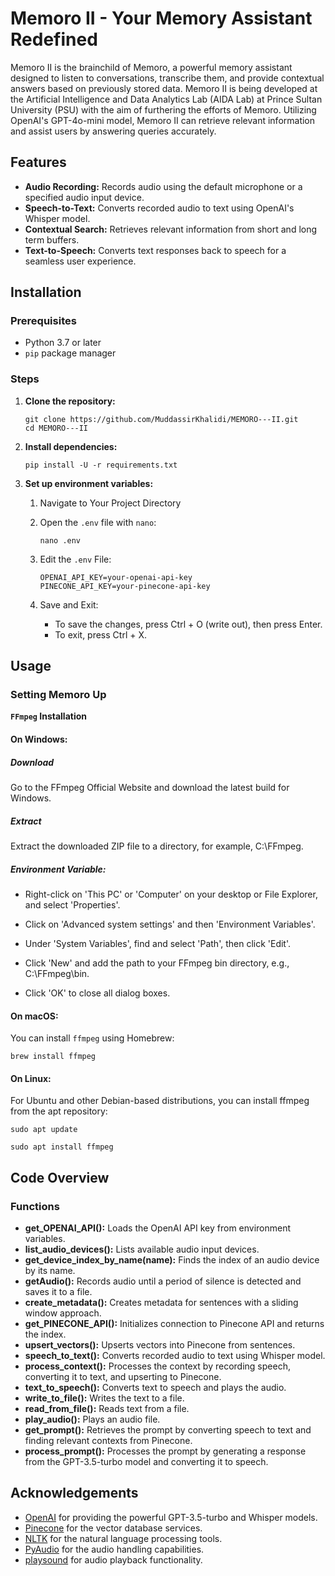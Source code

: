 # Memoro II - Your Memory Assistant Redefined

Memoro II is the brainchild of Memoro, a powerful memory assistant designed to listen to conversations, transcribe them, and provide contextual answers based on previously stored data. 
Memoro II is being developed at the Artificial Intelligence and Data Analytics Lab (AIDA Lab) at Prince Sultan University (PSU) with the aim of furthering the efforts of Memoro. Utilizing OpenAI's GPT-4o-mini model, Memoro II can retrieve relevant information and assist users by answering queries accurately.

## Features

- **Audio Recording:** Records audio using the default microphone or a specified audio input device.
- **Speech-to-Text:** Converts recorded audio to text using OpenAI's Whisper model.
- **Contextual Search:** Retrieves relevant information from short and long term buffers.
- **Text-to-Speech:** Converts text responses back to speech for a seamless user experience.

## Installation

### Prerequisites

- Python 3.7 or later
- `pip` package manager

### Steps

1. **Clone the repository:**

   ```
   git clone https://github.com/MuddassirKhalidi/MEMORO---II.git
   cd MEMORO---II
   ```

2. **Install dependencies:**

   `pip install -U -r requirements.txt `

3. **Set up environment variables:**

   1. Navigate to Your Project Directory
   2. Open the `.env` file with `nano`:

      `nano .env`
   4. Edit the `.env` File:
      ```
      OPENAI_API_KEY=your-openai-api-key
      PINECONE_API_KEY=your-pinecone-api-key
      ```
   5. Save and Exit:
      - To save the changes, press Ctrl + O (write out), then press Enter.
      - To exit, press Ctrl + X.

## Usage
### Setting Memoro Up

**`FFmpeg` Installation**

#### On Windows:

##### Download
Go to the FFmpeg Official Website and download the latest build for Windows.

##### Extract
Extract the downloaded ZIP file to a directory, for example, C:\FFmpeg.

##### Environment Variable:
- Right-click on 'This PC' or 'Computer' on your desktop or File Explorer, and select 'Properties'.

- Click on 'Advanced system settings' and then 'Environment Variables'.

- Under 'System Variables', find and select 'Path', then click 'Edit'.

- Click 'New' and add the path to your FFmpeg bin directory, e.g., C:\FFmpeg\bin.

- Click 'OK' to close all dialog boxes.

#### On macOS:

You can install `ffmpeg` using Homebrew:

`brew install ffmpeg`

#### On Linux:
For Ubuntu and other Debian-based distributions, you can install ffmpeg from the apt repository:

`sudo apt update`

`sudo apt install ffmpeg`

## Code Overview

### Functions

- **get_OPENAI_API():** Loads the OpenAI API key from environment variables.
- **list_audio_devices():** Lists available audio input devices.
- **get_device_index_by_name(name):** Finds the index of an audio device by its name.
- **getAudio():** Records audio until a period of silence is detected and saves it to a file.
- **create_metadata():** Creates metadata for sentences with a sliding window approach.
- **get_PINECONE_API():** Initializes connection to Pinecone API and returns the index.
- **upsert_vectors():** Upserts vectors into Pinecone from sentences.
- **speech_to_text():** Converts recorded audio to text using Whisper model.
- **process_context():** Processes the context by recording speech, converting it to text, and upserting to Pinecone.
- **text_to_speech():** Converts text to speech and plays the audio.
- **write_to_file():** Writes the text to a file.
- **read_from_file():** Reads text from a file.
- **play_audio():** Plays an audio file.
- **get_prompt():** Retrieves the prompt by converting speech to text and finding relevant contexts from Pinecone.
- **process_prompt():** Processes the prompt by generating a response from the GPT-3.5-turbo model and converting it to speech.


## Acknowledgements

- [OpenAI](https://www.openai.com) for providing the powerful GPT-3.5-turbo and Whisper models.
- [Pinecone](https://www.pinecone.io) for the vector database services.
- [NLTK](https://www.nltk.org) for the natural language processing tools.
- [PyAudio](https://people.csail.mit.edu/hubert/pyaudio/) for the audio handling capabilities.
- [playsound](https://github.com/TaylorSMarks/playsound) for audio playback functionality.
